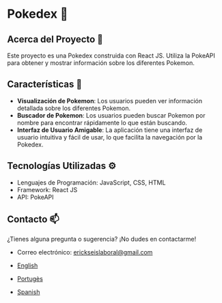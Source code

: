 # Pokedex 👋

## Acerca del Proyecto 🚀

Este proyecto es una Pokedex construida con React JS. Utiliza la PokeAPI para obtener y mostrar información sobre los diferentes Pokemon.

## Características 🌟

- **Visualización de Pokemon**: Los usuarios pueden ver información detallada sobre los diferentes Pokemon.
- **Buscador de Pokemon**: Los usuarios pueden buscar Pokemon por nombre para encontrar rápidamente lo que están buscando.
- **Interfaz de Usuario Amigable**: La aplicación tiene una interfaz de usuario intuitiva y fácil de usar, lo que facilita la navegación por la Pokedex.

## Tecnologías Utilizadas ⚙️

- Lenguajes de Programación: JavaScript, CSS, HTML
- Framework: React JS
- API: PokeAPI

## Contacto 📫

¿Tienes alguna pregunta o sugerencia? ¡No dudes en contactarme!

- Correo electrónico: erickseislaboral@gmail.com

- [English](https://github.com/erickseis/Pokedex/blob/main/README.en.md "English")
- [Portugès](https://github.com/erickseis/Pokedex/blob/main/README.pt.md "Portugues")
- [Spanish](https://github.com/erickseis/Pokedex/edit/main/README.md "Spanish")
